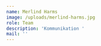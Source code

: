 ```yaml
---
name: Merlind Harms
image: /uploads/merlind-harms.jpg
role: Team
description: 'Kommunikation '
mail: ''
---
```


